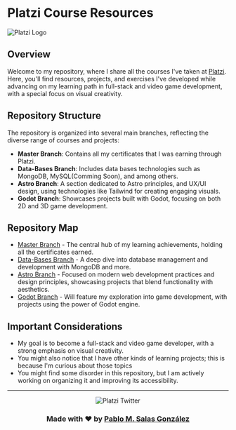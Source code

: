 # Platzi Course Resources

![Platzi Logo](https://static.platzi.com/static/images/footer/logo.png)

## Overview

Welcome to my repository, where I share all the courses I've taken at [Platzi](https://platzi.com). Here, you'll find resources, projects, and exercises I've developed while advancing on my learning path in full-stack and video game development, with a special focus on visual creativity.

## Repository Structure

The repository is organized into several main branches, reflecting the diverse range of courses and projects:

- **Master Branch**: Contains all my certificates that I was earning through Platzi.
- **Data-Bases Branch**: Includes data bases technologies such as MongoDB, MySQL(Comming Soon), and among others.
- **Astro Branch**: A section dedicated to Astro principles, and UX/UI design, using technologies like Tailwind for creating engaging visuals.
- **Godot Branch**: Showcases projects built with Godot, focusing on both 2D and 3D game development.

## Repository Map

- [Master Branch](https://github.com/i343SPARK/Platzi/tree/master) - The central hub of my learning achievements, holding all the certificates earned.
- [Data-Bases Branch](https://github.com/i343SPARK/Platzi/tree/data-bases) - A deep dive into database management and development with MongoDB and more.
- [Astro Branch](https://github.com/i343SPARK/Platzi/tree/astro) - Focused on modern web development practices and design principles, showcasing projects that blend functionality with aesthetics.
- [Godot Branch](https://github.com/i343SPARK/Platzi/tree/Godot) -  Will feature my exploration into game development, with projects using the power of Godot engine.


## Important Considerations

- My goal is to become a full-stack and video game developer, with a strong emphasis on visual creativity.
- You might also notice that I have other kinds of learning projects; this is because I'm curious about those topics
- You might find some disorder in this repository, but I am actively working on organizing it and improving its accessibility.

---

<div align="center">

![Platzi Twitter](https://pbs.twimg.com/media/DsD-ttxWsAAye1s.png)

### Made with ♥ by [Pablo M. Salas González](https://github.com/i343SPARK)

</div>
